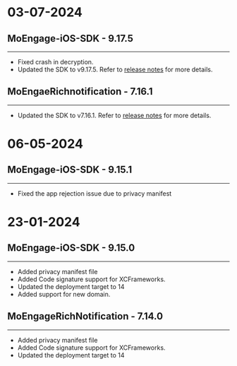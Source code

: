 # 03-07-2024

## MoEngage-iOS-SDK - 9.17.5
-------------------------------------------
* Fixed crash in decryption.
* Updated the SDK to v9.17.5. Refer to [release notes](https://developers.moengage.com/hc/en-us/articles/4404198236564-Changelog#01HSGCGGR02V0PS58JT86NQ2RP) for more details.

## MoEngaeRichnotification - 7.16.1
-------------------------------------------
* Updated the SDK to v7.16.1. Refer to [release notes](https://developers.moengage.com/hc/en-us/articles/4404198236564-Changelog#01HP1ZFYYM7AFTJMBQ7CDYW5ZK) for more details.

# 06-05-2024

## MoEngage-iOS-SDK - 9.15.1
-------------------------------------------
* Fixed the app rejection issue due to privacy manifest

# 23-01-2024

## MoEngage-iOS-SDK - 9.15.0
-------------------------------------------
* Added privacy manifest file
* Added Code signature support for XCFrameworks.
* Updated the deployment target to 14
* Added support for new domain.


## MoEngageRichNotification - 7.14.0
-------------------------------------------
* Added privacy manifest file
* Added Code signature support for XCFrameworks.
* Updated the deployment target to 14
